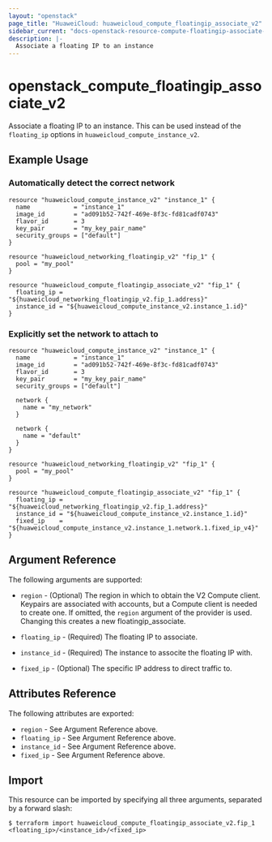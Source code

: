```yaml
---
layout: "openstack"
page_title: "HuaweiCloud: huaweicloud_compute_floatingip_associate_v2"
sidebar_current: "docs-openstack-resource-compute-floatingip-associate-v2"
description: |-
  Associate a floating IP to an instance
---
```


# openstack\_compute\_floatingip_associate_v2

Associate a floating IP to an instance. This can be used instead of the
`floating_ip` options in `huaweicloud_compute_instance_v2`.

## Example Usage

### Automatically detect the correct network

```hcl
resource "huaweicloud_compute_instance_v2" "instance_1" {
  name            = "instance_1"
  image_id        = "ad091b52-742f-469e-8f3c-fd81cadf0743"
  flavor_id       = 3
  key_pair        = "my_key_pair_name"
  security_groups = ["default"]
}

resource "huaweicloud_networking_floatingip_v2" "fip_1" {
  pool = "my_pool"
}

resource "huaweicloud_compute_floatingip_associate_v2" "fip_1" {
  floating_ip = "${huaweicloud_networking_floatingip_v2.fip_1.address}"
  instance_id = "${huaweicloud_compute_instance_v2.instance_1.id}"
}
```

### Explicitly set the network to attach to

```hcl
resource "huaweicloud_compute_instance_v2" "instance_1" {
  name            = "instance_1"
  image_id        = "ad091b52-742f-469e-8f3c-fd81cadf0743"
  flavor_id       = 3
  key_pair        = "my_key_pair_name"
  security_groups = ["default"]

  network {
    name = "my_network"
  }

  network {
    name = "default"
  }
}

resource "huaweicloud_networking_floatingip_v2" "fip_1" {
  pool = "my_pool"
}

resource "huaweicloud_compute_floatingip_associate_v2" "fip_1" {
  floating_ip = "${huaweicloud_networking_floatingip_v2.fip_1.address}"
  instance_id = "${huaweicloud_compute_instance_v2.instance_1.id}"
  fixed_ip    = "${huaweicloud_compute_instance_v2.instance_1.network.1.fixed_ip_v4}"
}
```

## Argument Reference

The following arguments are supported:

* `region` - (Optional) The region in which to obtain the V2 Compute client.
    Keypairs are associated with accounts, but a Compute client is needed to
    create one. If omitted, the `region` argument of the provider is used.
    Changing this creates a new floatingip_associate.

* `floating_ip` - (Required) The floating IP to associate.

* `instance_id` - (Required) The instance to associte the floating IP with.

* `fixed_ip` - (Optional) The specific IP address to direct traffic to.

## Attributes Reference

The following attributes are exported:

* `region` - See Argument Reference above.
* `floating_ip` - See Argument Reference above.
* `instance_id` - See Argument Reference above.
* `fixed_ip` - See Argument Reference above.

## Import

This resource can be imported by specifying all three arguments, separated
by a forward slash:

```
$ terraform import huaweicloud_compute_floatingip_associate_v2.fip_1 <floating_ip>/<instance_id>/<fixed_ip>
```
